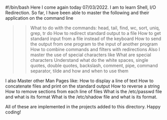 #!/bin/bash
Here I come again today 07/03/2022.
I am to learn Shell, I/O Redirection. So far, I have been able to master the following and their application on the command line
>>What to do with the commands: head, tail, find, wc, sort, uniq, grep, tr do
>>How to redirect standard output to a file
>>How to get standard input from a file instead of the keyboard
>>How to send the output from one program to the input of another program
>>How to combine commands and filters with redirections
Also I master the use of special characters like
>>What are special characters
>>Understand what do the white spaces, single quotes, double quotes, backslash, comment, pipe, command separator, tilde and how and when to use them

I also Master other Man Pages like:
How to display a line of text
How to concatenate files and print on the standard output
How to reverse a string
How to remove sections from each line of files
What is the /etc/passwd file and what is its format
What is the /etc/shadow file and what is its format.

All of these are implemented in the projects added to this directory. Happy coding!
